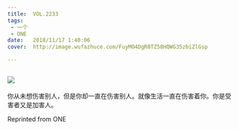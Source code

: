 ```yaml
---
title:	VOL.2233
tags:
 - 一个
 - ONE
date:	2018/11/17 1:40:06
cover:	http://image.wufazhuce.com/FuyMO4DgR0TZ58HQWG35zbiZlGsp

---
```

![](http://image.wufazhuce.com/FuyMO4DgR0TZ58HQWG35zbiZlGsp)
---

你从未想伤害别人，但是你却一直在伤害别人。就像生活一直在伤害着你。你是受害者又是加害人。
 
Reprinted from ONE

